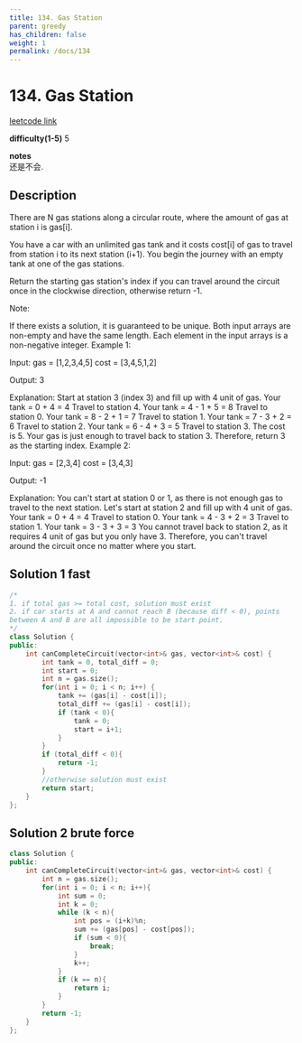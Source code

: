 ```yaml
---
title: 134. Gas Station
parent: greedy
has_children: false
weight: 1
permalink: /docs/134
---
```

# 134. Gas Station

[leetcode link](https://leetcode.com/problems/gas-station/)

**difficulty(1-5)**
5

**notes**   
还是不会.

## Description
There are N gas stations along a circular route, where the amount of gas at station i is gas[i].

You have a car with an unlimited gas tank and it costs cost[i] of gas to travel from station i to its next station (i+1). You begin the journey with an empty tank at one of the gas stations.

Return the starting gas station's index if you can travel around the circuit once in the clockwise direction, otherwise return -1.

Note:

If there exists a solution, it is guaranteed to be unique.
Both input arrays are non-empty and have the same length.
Each element in the input arrays is a non-negative integer.
Example 1:

Input: 
gas  = [1,2,3,4,5]
cost = [3,4,5,1,2]

Output: 3

Explanation:
Start at station 3 (index 3) and fill up with 4 unit of gas. Your tank = 0 + 4 = 4
Travel to station 4. Your tank = 4 - 1 + 5 = 8
Travel to station 0. Your tank = 8 - 2 + 1 = 7
Travel to station 1. Your tank = 7 - 3 + 2 = 6
Travel to station 2. Your tank = 6 - 4 + 3 = 5
Travel to station 3. The cost is 5. Your gas is just enough to travel back to station 3.
Therefore, return 3 as the starting index.
Example 2:

Input: 
gas  = [2,3,4]
cost = [3,4,3]

Output: -1

Explanation:
You can't start at station 0 or 1, as there is not enough gas to travel to the next station.
Let's start at station 2 and fill up with 4 unit of gas. Your tank = 0 + 4 = 4
Travel to station 0. Your tank = 4 - 3 + 2 = 3
Travel to station 1. Your tank = 3 - 3 + 3 = 3
You cannot travel back to station 2, as it requires 4 unit of gas but you only have 3.
Therefore, you can't travel around the circuit once no matter where you start.

## Solution 1 fast

```c++
/*
1. if total gas >= total cost, solution must exist
2. if car starts at A and cannot reach B (because diff < 0), points 
between A and B are all impossible to be start point. 
*/
class Solution {
public:
    int canCompleteCircuit(vector<int>& gas, vector<int>& cost) {
        int tank = 0, total_diff = 0;
        int start = 0;
        int n = gas.size();
        for(int i = 0; i < n; i++) {
            tank += (gas[i] - cost[i]);
            total_diff += (gas[i] - cost[i]);
            if (tank < 0){
                tank = 0; 
                start = i+1;
            }
        }
        if (total_diff < 0){
            return -1;
        }
        //otherwise solution must exist
        return start;
    }
};
```

## Solution 2 brute force

```c++
class Solution {
public:
    int canCompleteCircuit(vector<int>& gas, vector<int>& cost) {
        int n = gas.size();
        for(int i = 0; i < n; i++){
            int sum = 0;
            int k = 0;
            while (k < n){
                int pos = (i+k)%n;
                sum += (gas[pos] - cost[pos]);
                if (sum < 0){
                    break;
                }
                k++;
            }
            if (k == n){
                return i;
            }            
        }
        return -1;        
    }
};
```